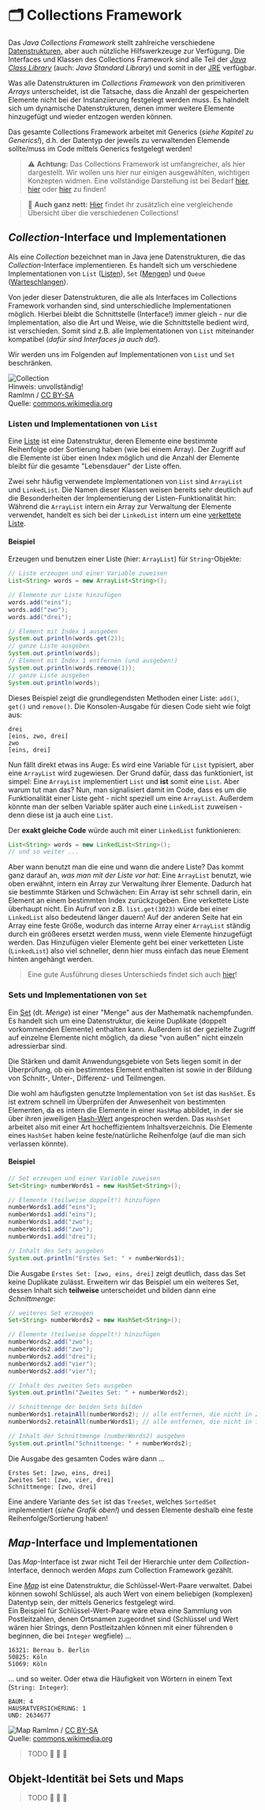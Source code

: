 # :card_index_dividers: Collections Framework

Das _Java Collections Framework_ stellt zahlreiche verschiedene [Datenstrukturen](https://de.wikipedia.org/wiki/Datenstruktur), aber auch nützliche Hilfswerkzeuge zur Verfügung. Die Interfaces und Klassen des Collections Framework sind alle Teil der [_Java Class Library_](https://en.wikipedia.org/wiki/Java_Class_Library) (auch: _Java Standard Library_) und somit in der [JRE](https://de.wikipedia.org/wiki/Java_Runtime_Environment) verfügbar.

Was alle Datenstrukturen im _Collections Framework_ von den primitiveren _Arrays_ unterscheidet, ist die Tatsache, dass die Anzahl der gespeicherten Elemente nicht bei der Instanziierung festgelegt werden muss. Es halndelt sich um dynamische Datenstrukturen, denen immer weitere Elemente hinzugefügt und wieder entzogen werden können.

Das gesamte Collections Framework arbeitet mit Generics (_siehe Kapitel zu Generics!_), d.h. der Datentyp der jeweils zu verwaltenden Elemende sollte/muss im Code mittels Generics festgelegt werden!

> :warning: **Achtung:** Das Collections Framework ist umfangreicher, als hier dargestellt. Wir wollen uns hier nur einigen ausgewählten, wichtigen Konzepten widmen. Eine vollständige Darstellung ist bei Bedarf [hier](https://docs.oracle.com/javase/8/docs/technotes/guides/collections/overview.html), [hier](https://docs.oracle.com/javase/tutorial/collections/) oder [hier](https://duckduckgo.com/?q=java+collections+framework&ia=web) zu finden!

> :link: **Auch ganz nett:** [Hier](https://en.wikiversity.org/wiki/Java_Collections_Overview#Comparison_of_Collections) findet ihr zusätzlich eine vergleichende Übersicht über die verschiedenen Collections!


## _Collection_-Interface und Implementationen

Als eine _Collection_ bezeichnet man in Java jene Datenstrukturen, die das _Collection_-Interface implementieren. Es handelt sich um verschiedene Implementationen von `List` ([Listen](https://de.wikipedia.org/wiki/Liste_(Datenstruktur))), `Set` ([Mengen](https://de.wikipedia.org/wiki/Menge_(Datenstruktur))) und `Queue` ([Warteschlangen](https://de.wikipedia.org/wiki/Warteschlange_(Datenstruktur))).

Von jeder dieser Datenstrukturen, die alle als Interfaces im Collections Framework vorhanden sind, sind unterschiedliche Implementationen möglich. Hierbei bleibt die Schnittstelle (Interface!) immer gleich - nur die Implementation, also die Art und Weise, wie die Schnittstelle bedient wird, ist verschieden. Somit sind z.B. alle Implementationen von `List` miteinander kompatibel (_dafür sind Interfaces ja auch da!_).

Wir werden uns im Folgenden auf Implementationen von `List` und `Set` beschränken.

![Collection](/assets/images/collections-framework-collection.png)  
Hinweis: unvollständig!  
Ramlmn / [CC BY-SA](https://creativecommons.org/licenses/by-sa/4.0)  
Quelle: [commons.wikimedia.org](https://commons.wikimedia.org/wiki/File:Java.util.Collection_hierarchy.svg)


### Listen und Implementationen von `List`

Eine [Liste](https://de.wikipedia.org/wiki/Liste_(Datenstruktur)) ist eine Datenstruktur, deren Elemente eine bestimmte Reihenfolge oder Sortierung haben (wie bei einem Array). Der Zugriff auf die Elemente ist über einen Index möglich und die Anzahl der Elemente bleibt für die gesamte "Lebensdauer" der Liste offen.

Zwei sehr häufig verwendete Implementationen von `List` sind `ArrayList` und `LinkedList`. Die Namen dieser Klassen weisen bereits sehr deutlich auf die Besonderheiten der Implementierung der Listen-Funktionalität hin: Während die `ArrayList` intern ein Array zur Verwaltung der Elemente verwendet, handelt es sich bei der `LinkedList` intern um eine [verkettete Liste](https://de.wikipedia.org/wiki/Liste_(Datenstruktur)). 

#### Beispiel
Erzeugen  und benutzen einer Liste (hier: `ArrayList`) für `String`-Objekte:

``` java
// Liste erzeugen und einer Variable zuweisen
List<String> words = new ArrayList<String>();

// Elemente zur Liste hinzufügen
words.add("eins");
words.add("zwo");
words.add("drei");

// Element mit Index 1 ausgeben
System.out.println(words.get(2)); 
// ganze Liste ausgeben
System.out.println(words); 
// Element mit Index 1 entfernen (und ausgeben!)
System.out.println(words.remove(1));
// ganze Liste ausgeben
System.out.println(words);
```

Dieses Beispiel zeigt die grundlegendsten Methoden einer Liste: `add()`, `get()` und `remove()`. Die Konsolen-Ausgabe für diesen Code sieht wie folgt aus:

```
drei
[eins, zwo, drei]
zwo
[eins, drei]
```

Nun fällt direkt etwas ins Auge: Es wird eine Variable für `List` typisiert, aber eine `ArrayList` wird zugewiesen. Der Grund dafür, dass das funktioniert, ist simpel: Eine `ArrayList` implementiert `List` und **ist** somit eine `List`. Aber warum tut man das? Nun, man signalisiert damit im Code, dass es um die Funktionalität einer Liste geht - nicht speziell um eine `ArrayList`. Außerdem könnte man der selben Variable später auch eine `LinkedList` zuweisen - denn diese ist ja auch eine `List`.

Der **exakt gleiche Code** würde auch mit einer `LinkedList` funktionieren:

``` java
List<String> words = new LinkedList<String>();
// und so weiter ...
```

Aber wann benutzt man die eine und wann die andere Liste? Das kommt ganz darauf an, _was man mit der Liste vor hat_: Eine `ArrayList` benutzt, wie oben erwähnt, intern ein Array zur Verwaltung ihrer Elemente. Dadurch hat sie bestimmte Stärken und Schwächen: Ein Array ist sehr schnell darin, ein Element an einem bestimmten Index zurückzugeben. Eine verkettete Liste überhaupt nicht. Ein Aufruf von z.B. `list.get(3023)` würde bei einer `LinkedList` also bedeutend länger dauern! Auf der anderen Seite hat ein Array eine feste Größe, wodurch das interne Array einer `ArrayList` ständig durch ein größeres ersetzt werden muss, wenn viele Elemente hinzugefügt werden. Das Hinzufügen vieler Elemente geht bei einer verketteten Liste (`LinkedList`) also viel schneller, denn hier muss einfach das neue Element hinten angehängt werden.

> Eine gute Ausführung dieses Unterschieds findet sich auch [hier](https://stackoverflow.com/a/322742/7399631)!

### Sets und Implementationen von `Set`

Ein [Set](https://de.wikipedia.org/wiki/Menge_(Datenstruktur)) (dt. _Menge_) ist einer "Menge" aus der Mathematik nachempfunden. Es handelt sich um eine Datenstruktur, die keine Duplikate (doppelt vorkommenden Elemente) enthalten kann. Außerdem ist der gezielte Zugriff auf einzelne Elemente nicht möglich, da diese "von außen" nicht einzeln adressierbar sind.

Die Stärken und damit Anwendungsgebiete von Sets liegen somit in der Überprüfung, ob ein bestimmtes Element enthalten ist sowie in der Bildung von Schnitt-, Unter-, Differenz- und Teilmengen.

Die wohl am häufigsten genutzte Implementation von `Set` ist das `HashSet`. Es ist extrem schnell im Überprüfen der Anwesenheit von bestimmten Elementen, da es intern die Elemente in einer `HashMap` abbildet, in der sie über ihren jeweiligen [Hash-Wert](https://de.wikipedia.org/wiki/Hashfunktion) angesprochen werden. Das `HashSet` arbeitet also mit einer Art hocheffizientem Inhaltsverzeichnis. Die Elemente eines `HashSet` haben keine feste/natürliche Reihenfolge (auf die man sich verlassen könnte).

#### Beispiel

``` java
// Set erzeugen und einer Variable zuweisen
Set<String> numberWords1 = new HashSet<String>();

// Elemente (teilweise doppelt!) hinzufügen
numberWords1.add("eins");
numberWords1.add("eins");
numberWords1.add("zwo");
numberWords1.add("zwo");
numberWords1.add("drei");

// Inhalt des Sets ausgeben
System.out.println("Erstes Set: " + numberWords1);
```

Die Ausgabe `Erstes Set: [zwo, eins, drei]` zeigt deutlich, dass das Set keine Duplikate zulässt. Erweitern wir das Beispiel um ein weiteres Set, dessen Inhalt sich **teilweise** unterscheidet und bilden dann eine _Schnittmenge_:

``` java
// weiteres Set erzeugen
Set<String> numberWords2 = new HashSet<String>();

// Elemente (teilweise doppelt!) hinzufügen
numberWords2.add("zwo");
numberWords2.add("zwo");
numberWords2.add("drei");
numberWords2.add("vier");
numberWords2.add("vier");

// Inhalt des zweiten Sets ausgeben
System.out.println("Zweites Set: " + numberWords2);

// Schnittmenge der beiden Sets bilden
numberWords1.retainAll(numberWords2); // alle entfernen, die nicht in 2 sind
numberWords2.retainAll(numberWords1); // alle entfernen, die nicht in 1 sind

// Inhalt der Schnittmenge (numberWords2) ausgeben
System.out.println("Schnittmenge: " + numberWords2);
```

Die Ausgabe des gesamten Codes wäre dann ...

```
Erstes Set: [zwo, eins, drei]
Zweites Set: [zwo, vier, drei]
Schnittmenge: [zwo, drei]
```

Eine andere Variante des `Set` ist das `TreeSet`, welches `SortedSet` implementiert (_siehe Grafik oben!_) und dessen Elemente deshalb eine feste Reihenfolge/Sortierung haben!

## _Map_-Interface und Implementationen

Das _Map_-Interface ist zwar nicht Teil der Hierarchie unter dem _Collection_-Interface, dennoch werden _Maps_ zum Collection Framework gezählt.

Eine [_Map_](https://docs.oracle.com/javase/7/docs/api/java/util/Map.html) ist eine Datenstruktur, die Schlüssel-Wert-Paare verwaltet. Dabei können sowohl Schlüssel, als auch Wert von einem beliebigen (komplexen) Datentyp sein, der mittels Generics festgelegt wird.  
Ein Beispiel für Schlüssel-Wert-Paare wäre etwa eine Sammlung von Postleitzahlen, denen Ortsnamen zugeordnet sind (Schlüssel und Wert wären hier Strings, denn Postleitzahlen können mit einer führenden `0` beginnen, die bei `Integer` wegfiele) ...

```
16321: Bernau b. Berlin
50825: Köln
51069: Köln
```

... und so weiter. Oder etwa die Häufigkeit von Wörtern in einem Text (`String: Integer`):

```
BAUM: 4
HAUSRATVERSICHERUNG: 1
UND: 2634677
```

![Map](/assets/images/collections-framework-map.png)
Ramlmn / [CC BY-SA](https://creativecommons.org/licenses/by-sa/4.0)  
Quelle: [commons.wikimedia.org](https://commons.wikimedia.org/wiki/File:Java.util.Map_hierarchy.svg) 

> TODO :construction: :construction: :construction: 


## Objekt-Identität bei Sets und Maps

> TODO :construction: :construction: :construction: 
